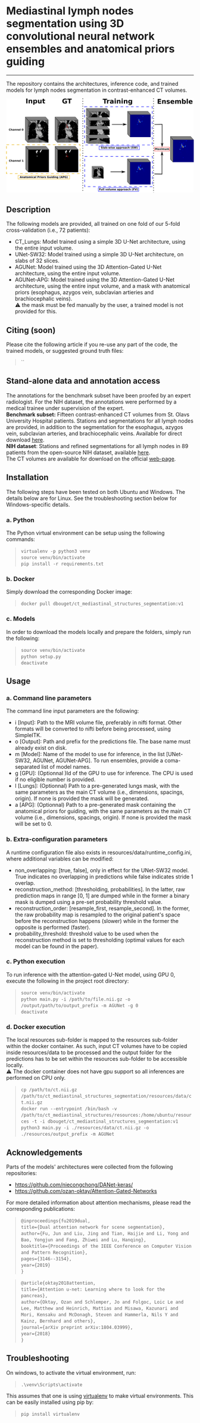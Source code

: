 # Mediastinal lymph nodes segmentation using 3D convolutional neural network ensembles and anatomical priors guiding
- - -

The repository contains the architectures, inference code,
and trained models for lymph nodes segmentation in contrast-enhanced CT volumes.

![Dual attention guided U-Net architecture](resources/images/Architecture.png)

## Description
The following models are provided, all trained on one fold of our 5-fold cross-validation (i.e., 72 patients):  
* CT_Lungs: Model trained using a simple 3D U-Net architecture, using the entire input volume.  
* UNet-SW32: Model trained using a simple 3D U-Net architecture, on slabs of 32 slices.  
* AGUNet: Model trained using the 3D Attention-Gated U-Net architecture, using the entire input volume.
* AGUNet-APG: Model trained using the 3D Attention-Gated U-Net architecture, using the entire input volume,
  and a mask with anatomical priors (esophagus, azygos vein, subclavian artieries and brachiocephalic veins).  
  :warning: the mask must be fed manually by the user, a trained model is not provided for this. 

## Citing (soon)
Please cite the following article if you re-use any part of the code, the trained models, or suggested ground truth files:
>``

## Stand-alone data and annotation access
The annotations for the benchmark subset have been proofed by an expert radiologist.
For the NIH dataset, the annotations were performed by a medical trainee under supervision of the expert.  
**Benchmark subset:** Fifteen contrast-enhanced CT volumes from St. Olavs University Hospital patients.
Stations and segmentations for all lymph nodes are provided, in addition to the segmentation for the esophagus,
azygos vein, subclavian arteries, and brachiocephalic veins.
Available for direct download [here](https://drive.google.com/uc?id=1ZsFq7PslqQ5ow_dXB01kDkaKPqYDXD5d).  
**NIH dataset**: Stations and refined segmentations for all lymph nodes in 89 patients from the open-source NIH dataset, available [here](https://drive.google.com/uc?id=1iVCnZc1GHwtx9scyAXdANqz2HdQArTHn).    
The CT volumes are available for download on the official [web-page](https://wiki.cancerimagingarchive.net/display/Public/CT+Lymph+Nodes).

## Installation
The following steps have been tested on both Ubuntu and Windows. The details below are for Linux. See the troubleshooting section below for Windows-specific details. 
### a. Python
The Python virtual environment can be setup using the following commands:  

> `virtualenv -p python3 venv`  
`source venv/bin/activate`  
`pip install -r requirements.txt`

### b. Docker  
Simply download the corresponding Docker image:  

> `docker pull dbouget/ct_mediastinal_structures_segmentation:v1`

### c. Models
In order to download the models locally and prepare the folders, simply run the following:   

> `source venv/bin/activate`  
`python setup.py`  
`deactivate`

## Usage
### a. Command line parameters
The command line input parameters are the following:
- i [Input]: Path to the MRI volume file, preferably in nifti format. Other formats will
  be converted to nifti before being processed, using SimpleITK.  
- o [Output]: Path and prefix for the predictions file. The base name must already exist
  on disk.
- m [Model]: Name of the model to use for inference, in the list [UNet-SW32, AGUNet, AGUNet-APG].
  To run ensembles, provide a coma-separated list of model names.  
- g [GPU]: (Optionnal )Id of the GPU to use for inference. The CPU is used if no eligible number is provided.
- l [Lungs]: (Optionnal) Path to a pre-generated lungs mask, with the same parameters as the main CT volume
  (i.e., dimensions, spacings, origin). If none is provided the mask will be generated.  
- a [APG]: (Optionnal) Path to a pre-generated mask containing the anatomical priors for guiding, with the same
  parameters as the main CT volume (i.e., dimensions, spacings, origin). If none is provided the mask will be set to 0.  

### b. Extra-configuration parameters
A runtime configuration file also exists in resources/data/runtime_config.ini,
where additional variables can be modified:  
- non_overlapping: [true, false], only in effect for the UNet-SW32 model. 
  True indicates no overlapping in predictions while false indicates stride 1 overlap.
- reconstruction_method: [thresholding, probabilities]. In the latter, raw prediction maps
  in range [0, 1] are dumped while in the former a binary mask is dumped using a pre-set
  probability threshold value.
- reconstruction_order: [resample_first, resample_second]. In the former, the raw probability map
  is resampled to the original patient's space before the reconstruction happens (slower) while
  in the former the opposite is performed (faster).  
- probability_threshold: threshold value to be used when the reconstruction method is set to thresholding
  (optimal values for each model can be found in the paper).
  
### c. Python execution
To run inference with the attention-gated U-Net model, using GPU 0, execute the following in the project root directory:  
> `source venv/bin/activate`  
`python main.py -i /path/to/file.nii.gz -o /output/path/to/output_prefix -m AGUNet -g 0`  
`deactivate`

### d. Docker execution
The local resources sub-folder is mapped to the resources sub-folder within the docker container.
As such, input CT volumes have to be copied inside resources/data to be processed and the output folder
for the predictions has to be set within the resources sub-folder to be accessible locally.  
:warning: The docker container does not have gpu support so all inferences are performed on CPU only.

> `cp /path/to/ct.nii.gz /path/to/ct_mediastinal_structures_segmentation/resources/data/ct.nii.gz`    
`docker run --entrypoint /bin/bash -v /path/to/ct_mediastinal_structures/resources:/home/ubuntu/resources -t -i dbouget/ct_mediastinal_structures_segmentation:v1`   
`python3 main.py -i ./resources/data/ct.nii.gz -o ./resources/output_prefix -m AGUNet`  


## Acknowledgements
Parts of the models' architectures were collected from the following repositories:  
- https://github.com/niecongchong/DANet-keras/  
- https://github.com/ozan-oktay/Attention-Gated-Networks  

For more detailed information about attention mechanisms, please read the corresponding publications:

>`@inproceedings{fu2019dual,`  
  `title={Dual attention network for scene segmentation},`  
  `author={Fu, Jun and Liu, Jing and Tian, Haijie and Li, Yong and Bao, Yongjun and Fang, Zhiwei and Lu, Hanqing},`    
  `booktitle={Proceedings of the IEEE Conference on Computer Vision and Pattern Recognition},`  
  `pages={3146--3154},`  
  `year={2019}`  
`}`

>`@article{oktay2018attention,`  
  `title={Attention u-net: Learning where to look for the pancreas},`  
  `author={Oktay, Ozan and Schlemper, Jo and Folgoc, Loic Le and Lee, Matthew and Heinrich, Mattias and Misawa, Kazunari and Mori, Kensaku and McDonagh, Steven and Hammerla, Nils Y and Kainz, Bernhard and others},`  
  `journal={arXiv preprint arXiv:1804.03999},`  
  `year={2018}`  
`}`

## Troubleshooting
On windows, to activate the virtual environment, run:
> `.\venv\Scripts\activate`

This assumes that one is using [virtualenv](https://pypi.org/project/virtualenv/) to make virtual environments. This can be easily installed using pip by:
> `pip install virtualenv`